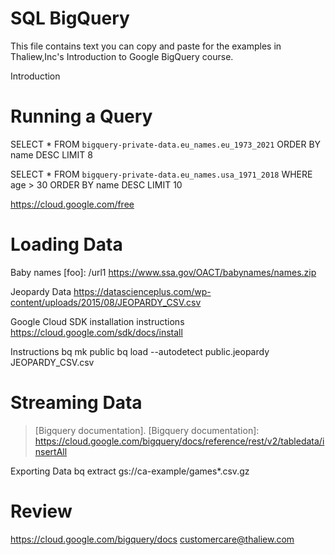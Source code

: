 # SQL BigQuery

This file contains text you can copy and paste for the examples in Thaliew,Inc's Introduction to Google BigQuery course.

Introduction

# Running a Query

SELECT *
FROM
 `bigquery-private-data.eu_names.eu_1973_2021`
ORDER BY name DESC LIMIT 8

SELECT *
FROM
 `bigquery-private-data.eu_names.usa_1971_2018`
WHERE age > 30
ORDER BY name DESC LIMIT 10


https://cloud.google.com/free


# Loading Data



Baby names
[foo]: /url1
https://www.ssa.gov/OACT/babynames/names.zip


Jeopardy Data
https://datascienceplus.com/wp-content/uploads/2015/08/JEOPARDY_CSV.csv


Google Cloud SDK installation instructions
https://cloud.google.com/sdk/docs/install


Instructions
bq mk public
bq load --autodetect public.jeopardy JEOPARDY_CSV.csv

# Streaming Data

> [Bigquery documentation].
> [Bigquery documentation]: https://cloud.google.com/bigquery/docs/reference/rest/v2/tabledata/insertAll


Exporting Data
bq extract
gs://ca-example/games*.csv.gz


# Review
https://cloud.google.com/bigquery/docs
customercare@thaliew.com








